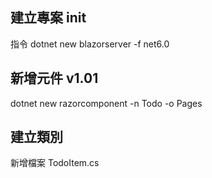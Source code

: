 ## 建立專案 init 
指令 dotnet new blazorserver -f net6.0
## 新增元件 v1.01   
dotnet new razorcomponent -n Todo -o Pages  
## 建立類別   
新增檔案 TodoItem.cs  